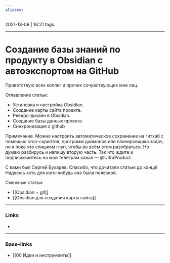 ```yaml
---
aliases:
---
```

2021-18-09 | 16:21
tags: 
___

# Создание базы знаний по продукту в Obsidian с автоэкспортом на GitHub

Приветствую всех коллег и прочих сочувствующих мне лиц. 

Оглавление статьи:
- Установка и настройка Obsidian.
- Создание карты сайта проекта.
- Реверс-дизайн в Obsidian.
- Создание базы данных проекта
- Синхронизация с github

Примечание. Можно настроить автоматическое сохранение на гитхаб с помощью cron-скриптов, программ даймонов или планировщика задач, но я пока что слишком глуп, чтобы во всём этом разобраться. Но думаю разбирусь и напишу вторую часть. Так что ждите и подписывайтесь на мой телеграм канал — @UltraProduct.

С вами был Сергей Бухарев. Спасибо, что дочитали статью до конца! Надеюсь хоть для кого-нибудь она была полезной.




Смежные статьи:
- [[Obsidian + git]]
- [[Obsidian для создания карты сайта]]

___
### Links
- 

___
### Base-links
- [[00 Идеи и инструменты]]

